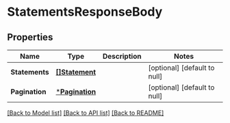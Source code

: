 # StatementsResponseBody

## Properties
Name | Type | Description | Notes
------------ | ------------- | ------------- | -------------
**Statements** | [**[]Statement**](Statement.md) |  | [optional] [default to null]
**Pagination** | [***Pagination**](Pagination.md) |  | [optional] [default to null]

[[Back to Model list]](../README.md#documentation-for-models) [[Back to API list]](../README.md#documentation-for-api-endpoints) [[Back to README]](../README.md)


